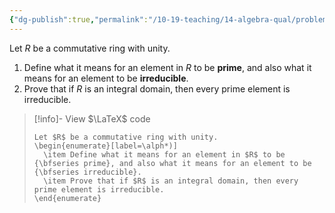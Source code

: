 ```yaml
---
{"dg-publish":true,"permalink":"/10-19-teaching/14-algebra-qual/problem-bank/pool-problems/ring-theory/prime-and-irreducible-elements-in-a-commutative-ring/","tags":["ring_theory"],"updated":"2025-03-18T10:29:55-07:00"}
---
```


Let $R$ be a commutative ring with unity.

1. Define what it means for an element in $R$ to be **prime**, and also what it means for an element to be **irreducible**.
2. Prove that if $R$ is an integral domain, then every prime element is irreducible.

> [!info]- View $\LaTeX$ code
> ```
> Let $R$ be a commutative ring with unity.
> \begin{enumerate}[label=\alph*)]
> 	\item Define what it means for an element in $R$ to be {\bfseries prime}, and also what it means for an element to be {\bfseries irreducible}.
> 	\item Prove that if $R$ is an integral domain, then every prime element is irreducible.
> \end{enumerate}
> ```